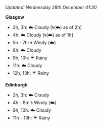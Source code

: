 *Updated: Wednesday 28th December 01:30*

**Glasgow**

* 2h, 3h: :cloud: Cloudy [:cyclone:(:cloud:) as of 2h]
* 4h: :cloud: Cloudy [:cyclone:(:cloud:) as of 1h]
* 5h - 7h: :cyclone: Windy (:cloud:)
* 8h: :cloud: Cloudy
* 9h, 10h: :umbrella: Rainy
* 11h: :cloud: Cloudy
* 12h, 13h: :umbrella: Rainy

**Edinburgh**

* 2h, 3h: :cloud: Cloudy
* 4h - 8h: :cyclone: Windy (:cloud:)
* 9h, 10h: :cloud: Cloudy
* 11h - 13h: :umbrella: Rainy
